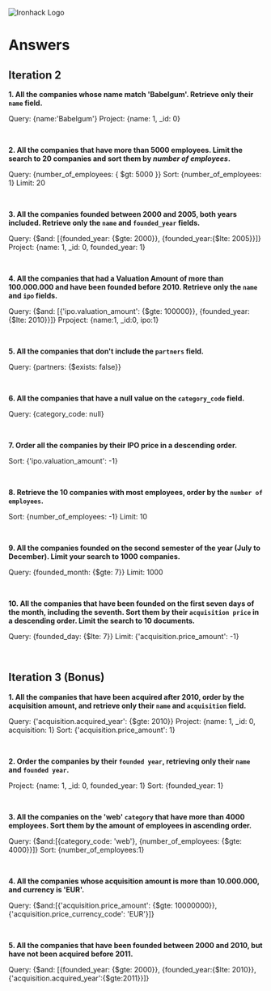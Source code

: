 ![Ironhack Logo](https://i.imgur.com/1QgrNNw.png)

# Answers

## Iteration 2

**1. All the companies whose name match 'Babelgum'. Retrieve only their `name` field.**

Query: {name:'Babelgum'}
Project: {name: 1, _id: 0}


<br>

**2. All the companies that have more than 5000 employees. Limit the search to 20 companies and sort them by *number of employees*.**

Query: {number_of_employees: { $gt: 5000 }}
Sort: {number_of_employees: 1}
Limit: 20

<br>

**3. All the companies founded between 2000 and 2005, both years included. Retrieve only the `name` and `founded_year` fields.**

Query: {$and: [{founded_year: {$gte: 2000}}, {founded_year:{$lte: 2005}}]}
Project: {name: 1, _id: 0, founded_year: 1}

<br>

**4. All the companies that had a Valuation Amount of more than 100.000.000 and have been founded before 2010. Retrieve only the `name` and `ipo` fields.**

Query: {$and: [{'ipo.valuation_amount': {$gte: 100000}}, {founded_year:{$lte: 2010}}]}
Prpoject: {name:1, _id:0, ipo:1}

<br>

**5. All the companies that don't include the `partners` field.**

Query: {partners: {$exists: false}}

<br>

**6. All the companies that have a null value on the `category_code` field.**

Query: {category_code: null}

<br>

**7. Order all the companies by their IPO price in a descending order.**

Sort: {'ipo.valuation_amount': -1}

<br>

**8. Retrieve the 10 companies with most employees, order by the `number of employees`.**

Sort: {number_of_employees: -1}
Limit: 10

<br>

**9. All the companies founded on the second semester of the year (July to December). Limit your search to 1000 companies.**

Query: {founded_month: {$gte: 7}}
Limit: 1000

<br>

**10. All the companies that have been founded on the first seven days of the month, including the seventh. Sort them by their `acquisition price` in a descending order. Limit the search to 10 documents.**

Query: {founded_day: {$lte: 7}}
Limit: {'acquisition.price_amount': -1}

<br>

## Iteration 3 (Bonus)

**1. All the companies that have been acquired after 2010, order by the acquisition amount, and retrieve only their `name` and `acquisition` field.**

Query: {'acquisition.acquired_year': {$gte: 2010}}
Project: {name: 1, _id: 0, acquisition: 1}
Sort: {'acquisition.price_amount': 1}

<br>

**2. Order the companies by their `founded year`, retrieving only their `name` and `founded year`.**

Project: {name: 1, _id: 0, founded_year: 1}
Sort: {founded_year: 1}

<br>

**3. All the companies on the 'web' `category` that have more than 4000 employees. Sort them by the amount of employees in ascending order.**

Query: {$and:[{category_code: 'web'}, {number_of_employees: {$gte: 4000}}]}
Sort: {number_of_employees:1}

<br>

**4. All the companies whose acquisition amount is more than 10.000.000, and currency is 'EUR'.**

Query: {$and:[{'acquisition.price_amount': {$gte: 10000000}}, {'acquisition.price_currency_code': 'EUR'}]}

<br>

**5. All the companies that have been founded between 2000 and 2010, but have not been acquired before 2011.**

Query: {$and: [{founded_year: {$gte: 2000}}, {founded_year:{$lte: 2010}}, {'acquisition.acquired_year':{$gte:2011}}]}

<br>
